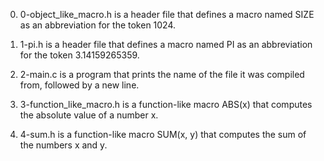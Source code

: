 0. 0-object_like_macro.h is a header file that defines a macro named SIZE as an abbreviation for the token 1024.

1. 1-pi.h is a header file that defines a macro named PI as an abbreviation for the token 3.14159265359.

2. 2-main.c is a program that prints the name of the file it was compiled from, followed by a new line.

3. 3-function_like_macro.h is a function-like macro ABS(x) that computes the absolute value of a number x.

4. 4-sum.h is a function-like macro SUM(x, y) that computes the sum of the numbers x and y.
